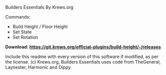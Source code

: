 Builders Essentials By Krews.org

Commands:
- Build Height / Floor Height
- Set State
- Set Rotation


**Download: https://git.krews.org/official-plugins/build-height/-/releases**


Include this readme with every version of this software if modified, as per the license.
(c) Krews.org, Builders Essentials uses code from TheGeneral, Laynester, Harmonic and Dippy.